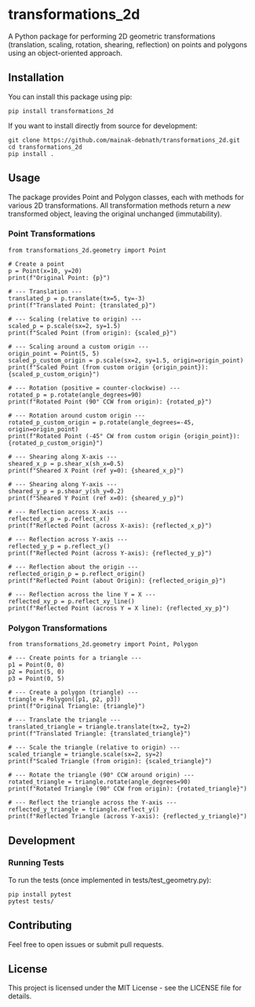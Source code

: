 # transformations_2d

A Python package for performing 2D geometric transformations (translation, scaling, rotation, shearing, reflection) on points and polygons using an object-oriented approach.

## Installation

You can install this package using pip:

```
pip install transformations_2d
```

If you want to install directly from source for development:

```
git clone https://github.com/mainak-debnath/transformations_2d.git
cd transformations_2d
pip install .
```

## Usage

The package provides Point and Polygon classes, each with methods for various 2D transformations. All transformation methods return a _new_ transformed object, leaving the original unchanged (immutability).

### Point Transformations

```
from transformations_2d.geometry import Point

# Create a point
p = Point(x=10, y=20)
print(f"Original Point: {p}")

# --- Translation ---
translated_p = p.translate(tx=5, ty=-3)
print(f"Translated Point: {translated_p}")

# --- Scaling (relative to origin) ---
scaled_p = p.scale(sx=2, sy=1.5)
print(f"Scaled Point (from origin): {scaled_p}")

# --- Scaling around a custom origin ---
origin_point = Point(5, 5)
scaled_p_custom_origin = p.scale(sx=2, sy=1.5, origin=origin_point)
print(f"Scaled Point (from custom origin {origin_point}): {scaled_p_custom_origin}")

# --- Rotation (positive = counter-clockwise) ---
rotated_p = p.rotate(angle_degrees=90)
print(f"Rotated Point (90° CCW from origin): {rotated_p}")

# --- Rotation around custom origin ---
rotated_p_custom_origin = p.rotate(angle_degrees=-45, origin=origin_point)
print(f"Rotated Point (-45° CW from custom origin {origin_point}): {rotated_p_custom_origin}")

# --- Shearing along X-axis ---
sheared_x_p = p.shear_x(sh_x=0.5)
print(f"Sheared X Point (ref y=0): {sheared_x_p}")

# --- Shearing along Y-axis ---
sheared_y_p = p.shear_y(sh_y=0.2)
print(f"Sheared Y Point (ref x=0): {sheared_y_p}")

# --- Reflection across X-axis ---
reflected_x_p = p.reflect_x()
print(f"Reflected Point (across X-axis): {reflected_x_p}")

# --- Reflection across Y-axis ---
reflected_y_p = p.reflect_y()
print(f"Reflected Point (across Y-axis): {reflected_y_p}")

# --- Reflection about the origin ---
reflected_origin_p = p.reflect_origin()
print(f"Reflected Point (about Origin): {reflected_origin_p}")

# --- Reflection across the line Y = X ---
reflected_xy_p = p.reflect_xy_line()
print(f"Reflected Point (across Y = X line): {reflected_xy_p}")

```

### Polygon Transformations

```
from transformations_2d.geometry import Point, Polygon

# --- Create points for a triangle ---
p1 = Point(0, 0)
p2 = Point(5, 0)
p3 = Point(0, 5)

# --- Create a polygon (triangle) ---
triangle = Polygon([p1, p2, p3])
print(f"Original Triangle: {triangle}")

# --- Translate the triangle ---
translated_triangle = triangle.translate(tx=2, ty=2)
print(f"Translated Triangle: {translated_triangle}")

# --- Scale the triangle (relative to origin) ---
scaled_triangle = triangle.scale(sx=2, sy=2)
print(f"Scaled Triangle (from origin): {scaled_triangle}")

# --- Rotate the triangle (90° CCW around origin) ---
rotated_triangle = triangle.rotate(angle_degrees=90)
print(f"Rotated Triangle (90° CCW from origin): {rotated_triangle}")

# --- Reflect the triangle across the Y-axis ---
reflected_y_triangle = triangle.reflect_y()
print(f"Reflected Triangle (across Y-axis): {reflected_y_triangle}")
```

## Development

### Running Tests

To run the tests (once implemented in tests/test_geometry.py):

```
pip install pytest
pytest tests/
```

## Contributing

Feel free to open issues or submit pull requests.

## License

This project is licensed under the MIT License - see the LICENSE file for details.
